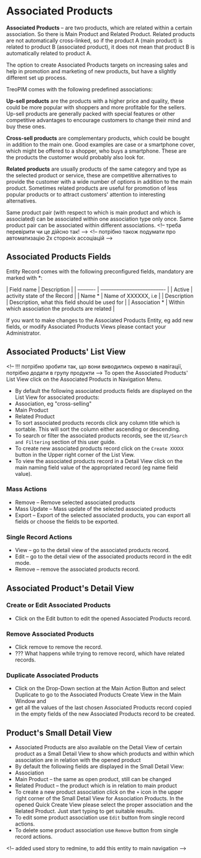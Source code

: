 # Associated Products

**Associated Products** – are two products, which are related within a certain association. So there is Main Product and Related Product. Related products are not automatically cross-linked, so if the product A (main product) is related to product B (associated product), it does not mean that product B is automatically related to product A. 

The option to create Associated Products targets on increasing sales and help in promotion and marketing of new products, but have a slightly different set up process.

TreoPIM comes with the following predefined associations:

**Up-sell products** are the products with a higher price and quality, these could be more popular with shoppers and more profitable for the sellers. Up-sell products are generally packed with special features or other competitive advantages to encourage customers to change their mind and buy these ones. 

**Cross-sell products** are complementary products, which could be bought in addition to the main one. Good examples are case or a smartphone cover, which might be offered to a shopper, who buys a smartphone. These are the products the customer would probably also look for.

**Related products** are usually products of the same category and type as the selected product or service, these are competitive alternatives to provide the customer with a wide number of options in addition to the main product. Sometimes related products are useful for promotion of less popular products or to attract customers' attention to interesting alternatives.

Same product pair (with respect to which is main product and which is associated) can be associated within one association type only once. Same product pair can be associated within different associations.
<!– треба перевірити чи це дійсно так! –>
<!– потрібно також подумати про автоматизацію 2х стороніх ассоціацій –>

## Associated Products Fields

Entity Record comes with the following preconfigured fields, mandatory are marked with *:

| Field name  | Description                    |
| ––––––- | ––––––––––––––––––––––––- |
| Active    | activity state of the Record           |
| Name *    | Name of XXXXXX, i.e                |
| Description  | Description, what this field should be used for  |
| Association * | Within which association the products are related |

If you want to make changes to the Associated Products Entity, eg add new fields, or modify Associated Products Views please contact your Administrator.

## Associated Products' List View

<!– !!! потрібно зробити так, що вони виводились окремо в навігації, потрібно додати в групу продукти –>
To open the Associated Products' List View click on the Associated Products in Navigation Menu.

- By default the following associated products fields are displayed on the List View for associated products:
 - Association, eg "cross-selling"
 - Main Product
 - Related Product
- To sort associated products records click any column title which is sortable. This will sort the column either ascending or descending. 
- To search or filter the associated products records, see the `UI/Search and Filtering` section of this user guide.
- To create new associated products record click on the `Create XXXXX` button in the Upper right corner of the List View.
- To view the associated products record in a Detail View click on the main naming field value of the appropriated record (eg name field value).

### Mass Actions

- Remove – Remove selected associated products
- Mass Update – Mass update of the selected associated products
- Export – Export of the selected associated products, you can export all fields or choose the fields to be exported.

### Single Record Actions

- View – go to the detail view of the associated products record.
- Edit – go to the detail view of the associated products record in the edit mode.
- Remove – remove the associated products record.

## Associated Product's Detail View

### Create or Edit Associated Products

- Click on the Edit button to edit the opened Associated Products record.

### Remove Associated Products

- Click remove to remove the record.
- ??? What happens while trying to remove record, which have related records.

### Duplicate Associated Products

- Click on the Drop-Down section at the Main Action Button and select Duplicate to go to the Associated Products Create View in the Main Window and 
- get all the values of the last chosen Associated Products record copied in the empty fields of the new Associated Products record to be created.

## Product's Small Detail View

- Associated Products are also available on the Detail View of certain product as a Small Detail View to show which products and within which association are in relation with the opened product
- By default the following fields are displayed in the Small Detail View:
 - Association
 - Main Product – the same as open product, still can be changed
 - Related Product – the product which is in relation to main product
- To create a new product association click on the `+` icon in the upper right corner of the Small Detail View for Association Products. In the opened Quick Create View please select the proper association and the Related Product. Just start typing to get suitable results.
- To edit some product association use `Edit` button from single record actions.
- To delete some product association use `Remove` button from single record actions.

<!– added used story to redmine, to add this entity to main navigation –>
